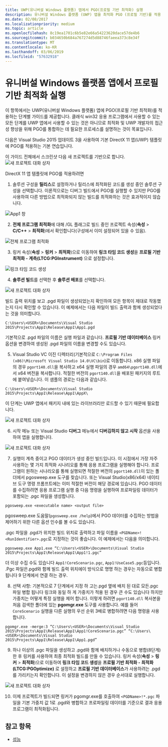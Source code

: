 ```yaml
---
title: UWP(유니버설 Windows 플랫폼) 앱에서 PGO(프로필 기반 최적화) 실행
description: 유니버설 Windows 플랫폼 (UWP) 앱을 최적화 PGO (프로필 기반)를 적용 하는 단계별 가이드입니다.
ms.date: 02/08/2017
ms.localizationpriority: medium
ms.topic: article
ms.openlocfilehash: 8c19ea1701c6b5e82e66a54223620dace57de4b6
ms.sourcegitcommit: b034650b684a767274d5d88746faeea373c8e34f
ms.translationtype: MT
ms.contentlocale: ko-KR
ms.lasthandoff: 03/06/2019
ms.locfileid: "57632918"
---
```

# <a name="running-profile-guided-optimization-on-universal-windows-platform-apps"></a>유니버설 Windows 플랫폼 앱에서 프로필 기반 최적화 실행 
 
이 항목에서는 UWP(유니버설 Windows 플랫폼) 앱에 PGO(프로필 기반 최적화)를 적용하는 단계별 가이드를 제공합니다. 클래식 win32 응용 프로그램에서 사용할 수 있는 모든 단계를 UWP 앱에서 사용할 수 있는 것은 아니므로 최적화 및 UWP 개발자의 접근성 향상을 위해 PGO를 통합하는 데 필요한 프로세스를 설명하는 것이 목표입니다.

다음은 Visual Studio 2015 업데이트 3을 사용하여 기본 DirectX 11 앱(UWP) 템플릿에 PGO를 적용하는 기본 연습입니다.
 
이 가이드 전체에서 스크린샷 다음 새 프로젝트를 기반으로 합니다. ![새 프로젝트 대화 상자](images/pgo-001.png)

DirectX 11 앱 템플릿에 PGO를 적용하려면

1. 솔루션 구성을 **릴리스**로 설정하거나 릴리스에 최적화된 코드를 생성 중인 솔루션 구성을 선택합니다. 이론적으로는 디버그 빌드에서 PGO를 실행할 수 있지만 PGO를 사용하여 다른 방법으로 최적화되지 않는 빌드를 최적화하는 것은 효과적이지 않습니다. 
 
 ![App1 창](images/pgo-002.png)
 
2. **전체 프로그램 최적화**에 대해 /GL 플래그로 빌드 중인 프로젝트 속성(**속성** > **C/C++** > **최적화**)에서 확인합니다(구성에서 이미 설정되어 있을 수 있음).

 ![전체 프로그램 최적화](images/pgo-003.png)

3. 링커 속성(**속성** > **링커** > **최적화**)으로 이동하여 **링크 타임 코드 생성**을 **프로필 기반 최적화 - 계측(LTCG:PGInstrument)** 으로 설정합니다.
 
 ![링크 타임 코드 생성](images/pgo-004.png)

4. **솔루션 빌드**를 선택한 후 **솔루션 배포**를 선택합니다. 

 ![새 프로젝트 대화 상자](images/pgo-005.png)
 
 빌드 출력 위치를 보고 .pgd 파일이 생성되었는지 확인하여 모든 항목이 제대로 작동했는지 다시 확인할 수 있습니다. 이 예제에서는 다음 파일이 빌드 출력과 함께 생성되었다는 것을 의미합니다.
 
 `C:\Users\<USER>\Documents\Visual Studio 2015\Projects\App1\Release\App1\App1.pgd`

 기본적으로 .pgd 파일의 이름은 실행 파일과 같습니다. **프로필 기반 데이터베이스** 링커 옵션을 변경하여 생성된 .pgd 파일의 이름을 변경할 수도 있습니다. 
 
5. Visual Studio VC 이진 디렉터리(기본적으로 `C:\Program Files (x86)\Microsoft Visual Studio 14.0\VC\bin`)로 이동합니다. x86 실행 파일의 경우 `pgort140.dll`을 복사하고 x64 실행 파일의 경우 `amd64\pgort140.dll`에서 x64 버전을 복사합니다. 적절한 버전의 `pgort140.dll`을 배포된 패키지의 루트에 붙여넣습니다. 이 샘플의 경로는 다음과 같습니다.

 `C:\Users\<USER>\Documents\Visual Studio 2015\Projects\App1\Release\App1\AppX\`

 이 단계는 UWP 앱에서 패키지 내에 있는 라이브러리만 로드할 수 있기 때문에 필요합니다.

 ![새 프로젝트 대화 상자](images/pgo-006.png)
 
6. 시작 메뉴 또는 Visual Studio **디버그** 메뉴에서 **디버깅하지 않고 시작** 옵션을 사용하여 앱을 실행합니다. 

 ![새 프로젝트 대화 상자](images/pgo-007.png)
 
7. 실행이 계측 중이고 PGO 데이터가 생성 중인 빌드입니다. 이 시점에서 가장 자주 사용하는 몇 가지 최적화 시나리오를 통해 응용 프로그램을 실행해야 합니다. 프로그램이 원하는 시나리오를 통해 실행되면 적절한 버전의 `pgort140.dll`이 있는 폴더에서 pgosweep.exe 도구를 찾습니다. 또는 Visual Studio(x86/x64) 네이티브 도구 명령 프롬프트에는 이미 적절한 버전이 해당 경로에 있습니다. PGO 데이터를 수집하려면 응용 프로그램 실행 중 다음 명령을 실행하여 프로파일링 데이터가 포함되는 .pgc 파일을 생성합니다.
 
  `pgosweep.exe <executable name> <output file>` 
 
  pgosweep.exe 도움말(`pgosweep.exe /help`)에서 PGO 데이터를 수집하는 방법을 제어하기 위한 다른 옵션 인수를 볼 수도 있습니다.
 
  .pgc 파일을 .pgd가 위치한 빌드 위치로 출력하고 파일 이름을 `<PGDName>!<RunIdentifier>.pgc`로 지정하는 것이 좋습니다. 이 예제에서는 다음을 의미합니다.
 
  ```
  pgosweep.exe App1.exe “C:\Users\<USER>\Documents\Visual Studio 2015\Projects\App1\Release\App1\App1!1.pgc”
  ```
 
  더 이상 수집 수도 있습니다 `App1!CoreScenario.pgc`, `App1!UseCase5.pgc`등입니다. .Pgc 파일은.pgd와 함께 빌드 출력 위치에이 방식으로 명명 하는 경우는 자동으로 병합 됩니다 9 단계에서 연결 하는 경우.
 
8. 선택 사항: 기본적으로 7 단계에서 지정 하 고는.pgd 옆에 배치 된 대로 모든.pgc 파일 병합 됩니다 링크와 동일 하 게 가중치가 적용 된 경우 큰 수도 있습니다 하지만 가중치는 어떻게 특정 실행을 제어 합니다. 이렇게 하려면 `pgort140.dll` 복사본을 처음 검색한 폴더에 있는 **pgomgr.exe** 도구를 사용합니다. 예를 들어 `CoreScenario` 실행을 다른 실행의 우선 순위 3배로 병합하려면 다음 명령을 사용합니다.
 
 ```
 pgomgr.exe -merge:3 “C:\Users\<USER>\Documents\Visual Studio 2015\Projects\App1\Release\App1\App1!CoreScenario.pgc” “C:\Users\<USER>\Documents\Visual Studio 2015\Projects\App1\Release\App1\App1.pgd”
 ```
 
9. 하나 이상의 .pgc 파일을 생성하고 .pgd와 함께 배치하거나 수동으로 병합(8단계)한 후 링커를 사용하여 최종 최적화 빌드를 만들 수 있습니다. 링커 속성(**속성** > **링커** > **최적화**)으로 이동하여 **링크 타임 코드 생성**을 **프로필 기반 최적화 - 최적화(LTCG:PGOptimize)** 로 설정하고 **프로필 기반 데이터베이스**가 사용하려는 .pgd를 가리키는지 확인합니다. 이 설정을 변경하지 않은 경우 순서대로 실행합니다.

 ![새 프로젝트 대화 상자](images/pgo-009.png)
 
10. 이제 프로젝트가 빌드되면 링커가 pgomgr.exe를 호출하여 `<PGDName>!*.pgc` 파일을 기본 가중치 값 1로 .pgd와 병합하고 프로파일링 데이터를 기준으로 결과 응용 프로그램이 최적화됩니다.

## <a name="see-also"></a>참고 항목
- [성능](performance-and-xaml-ui.md)

 

